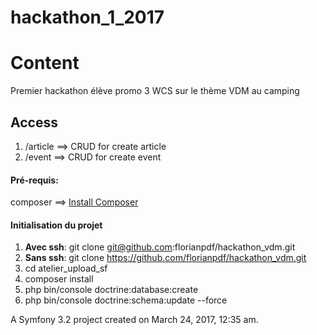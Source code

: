 hackathon_1_2017
================

# Content
Premier hackathon élève promo 3 WCS sur le thème VDM au camping

## Access
1. /article ==> CRUD for create article
2. /event ==> CRUD for create event

#### Pré-requis: 
composer ==> [Install Composer](https://getcomposer.org/doc/00-intro.md)

#### Initialisation du projet
1. **Avec ssh**: git clone git@github.com:florianpdf/hackathon_vdm.git 
2. **Sans ssh**: git clone https://github.com/florianpdf/hackathon_vdm.git
3. cd atelier_upload_sf
4. composer install
5. php bin/console doctrine:database:create
6. php bin/console doctrine:schema:update --force

A Symfony 3.2 project created on March 24, 2017, 12:35 am.
